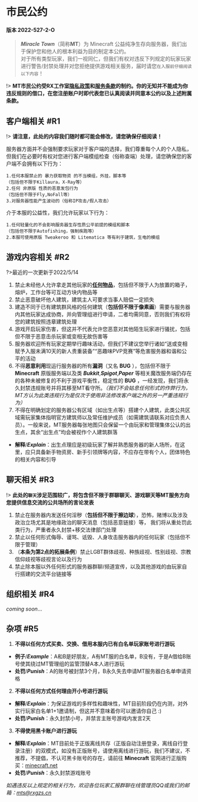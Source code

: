 # **市民公约**
#### 版本 2022-527-2-O
> ***Miracle Town***（简称**MT**）为 Minecraft 公益纯净生存向服务器，我们出于保护您和他人的根本利益为目的制定本公约。<br>
> 对于所有类型玩家，我们一视同仁，但我们有权对违反下列规定的玩家玩家进行警告/封禁处理并对您拒绝提供游戏相关服务，届时请您`在入服前仔细阅读以下内容`！

!> **MT市民公约受RX工作室[隐私政策](https://www.rxgzs.cn/privacy/)和[服务条款](https://www.rxgzs.cn/clause/)的制约。你的无知并不能成为你违反规则的借口，在您注册账户时即代表您已认真阅读并同意本公约以及上述附属条款。**

## 客户端相关 #R1
!> **请注意，此处的内容我们随时都可能会修改，请您确保仔细阅读！**

服务器方面并不会强制要求玩家对于客户端的选择，我们尊重每个人的个人隐私，但我们在必要时有权对您进行客户端模组检查（俗称查端）处理，请您确保您的客户端不会拥有以下行为：

    1.任何本服禁止的 暴力获取物资 的不当模组，外挂，脚本等
    （包括但不限于Killaura，X-Ray等）
    2.任何 非原版 性质的恶意发包行为
    （包括但不限于Fly,NoFall等）
    3.对服务器性能产生波动的（俗称IP攻击/假人攻击）
介于本服的公益性，我们允许玩家以下行为：

    1.任何轻量化的不会影响服务器生存性质公平前提的模组和脚本
    （包括但不限于Autofishing，强制疾跑等）
    2.本服可使用原版 Tweakeroo 和 Litematica 等有利于建筑，生电的模组

## 游戏内容相关 #R2
?>最近的一次更新于2022/5/14

1. 禁止未经他人允许拿走其他玩家的<u>**任何物品**</u>，包括但不限于人为放置的箱子，熔炉，工作台等可互动方块内物品等
2. 禁止恶意破坏他人建筑，建筑主人可要求当事人赔偿一定损失
3. 建造不同于已有建筑群风格的任何建筑（**包括但不限于像素画**）需要与服务器内其他玩家达成协商，并向管理组进行申请，二者均需同意，否则我们有权将您的建筑按照违章建筑处理
4. 游戏开启玩家伤害，但这并不代表允许您恶意对其他陌生玩家进行骚扰，包括但不限于恶意击杀玩家或变相无故伤害等
5. 服务器欢迎所有玩家定期举行趣味活动，但我们不建议您举行诸如“送或变相赋予入服未满10天的新人贵重装备”“恶趣味PVP竞赛”等危害服务器和谐和公平的活动
6. 不得**恶意利用**现运行服务器的所有**漏洞**（又名 **BUG** ），包括但不限于 **Minecraft** 原版服务端以及类 ***Bukkit***,***Spigot***,***Paper*** 等相关魔改服务端仍存在的各种未被修复的不利于游戏平衡性，稳定性的 **BUG** ，一经发现，我们将永久封禁违规账号并将其移至MT看守所。*（我们不会姑息任何形式的作弊行为，MT方认为此类违规行为是仅次于使用非法修改客户端之外的另一严重违规行为）*
7. 不得在明确划定的服务器公有区域（如出生点等）搭建个人建筑，此类公共区域需玩家集体指明官方建筑师以及常任维护成员（如需建筑请联系对应负责人员）。一般来说，MT服务器每张地图只会保留一个由玩家和管理集体公认的出生点，其余“出生点”均会被视作个人建筑群落
- **解释**/***Explain***：出生点理应是初级玩家了解并熟悉服务器的新人场所，在这里，应只具备新手物资房、新手引领牌等内容，不应存在带有个人，团体特色的相关内容和引导

## 聊天相关 #R3
!> **此处的`聊天`涉足范围较广，将包含但不限于群聊聊天、游戏聊天等MT服务方向您提供信息交流的公共场所的言论发表**

1. 禁止在服务器内发送任何淫秽（**包括但不限于擦边球**），恐怖，赌博以及涉及政治立场尤其是地缘政治的聊天消息（包括恶意链接）等，
  我们将从重处罚此类行为，严重者永久封禁+移交法律部门处理
2. 禁止以任何形式侮辱、谩骂、诋毁、人身攻击服务器内的任何玩家（包括但不限于管理）
3. （**本条为第2点的拓展条例**）禁止LGBT群体歧视、种族歧视、性别歧视、宗教信仰歧视等歧视言论以及行为
4. 禁止除本服以外任何形式的服务器群聊/频道宣传，以及其他游戏的由玩家自行搭建的交流平台链接等

## 组织相关 #R4
*coming soon*...

## 杂项 #R5
1. **不得以任何方式买卖、交换、借用本服内已有白名单玩家账号进行游玩**
- **例子**/***Example***：A和B是好朋友，A有MT服的白名单，B没有，于是A借给B账号使其绕过MT管理组的监管顶替A本人进行游玩
- **处罚**/***Punish***：A的账号被封禁3个月，B永久失去申请MT服务器白名单申请资格
2. **不得以任何方式任何理由开小号进行游玩**
- **解释**/***Explain***：为保证游戏的多样性和趣味性，MT目前阶段仍在内测，对外实行玩家白名单1+1邀请制，但这并不意味着你可以邀请你自己 :)
- **处罚**/***Punish***：永久封禁小号，并禁言主账号游戏内发言2天
3. **不得使用黑卡账户进行游玩**
- **解释**/***Explain***：MT目前处于正版离线共存（正版自动注册登录，离线自行登录注册）的双模式，如没有正版账号，请使用离线进行游玩，我们不建议，不推荐，不提倡，不认可黑卡账号的存在，请前往 **Minecraft** 官网进行正版购买：[minecraft.net](minecraft.net)
- **处罚**/***Punish***：永久封禁游戏账号


*如遇违反以上规定的相关行为，欢迎各位玩家汇报群聊在线管理员QQ或我们的邮箱：mts@rxgzs.cn*


    
    

